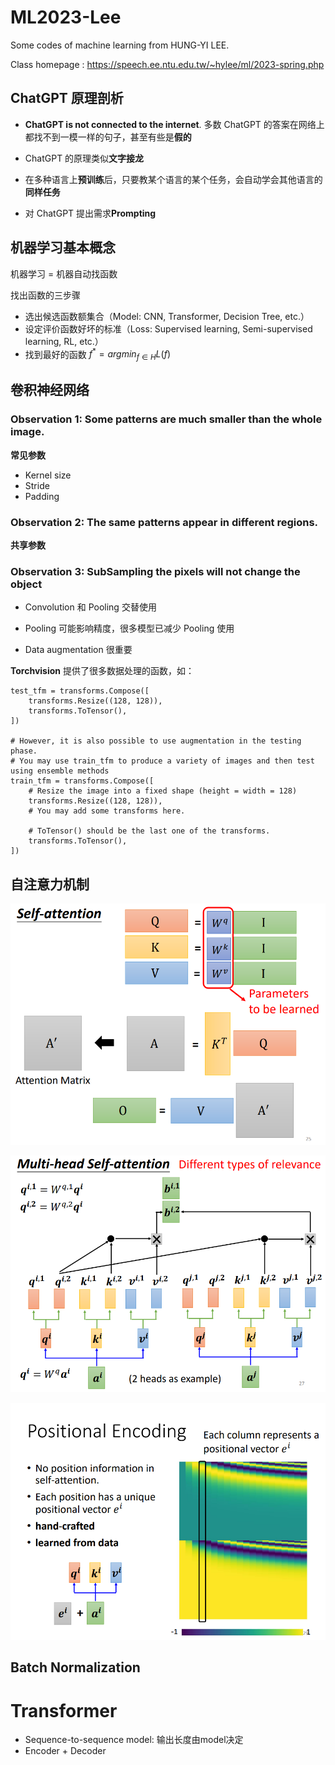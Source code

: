 # ML2023-Lee

Some codes of machine learning from HUNG-YI LEE.

Class homepage : https://speech.ee.ntu.edu.tw/~hylee/ml/2023-spring.php

## ChatGPT 原理剖析

- **ChatGPT is not connected to the internet**. 多数 ChatGPT 的答案在网络上都找不到一模一样的句子，甚至有些是**假的**

- ChatGPT 的原理类似**文字接龙**

- 在多种语言上**预训练**后，只要教某个语言的某个任务，会自动学会其他语言的**同样任务**

- 对 ChatGPT 提出需求**Prompting**

## 机器学习基本概念

机器学习 = 机器自动找函数

找出函数的三步骤

- 选出候选函数额集合（Model: CNN, Transformer, Decision Tree, etc.）
- 设定评价函数好坏的标准（Loss: Supervised learning, Semi-supervised learning, RL, etc.）
- 找到最好的函数 $f^* = arg min_{f \in H} L(f)$

## 卷积神经网络

### Observation 1: Some patterns are much smaller than the whole image.

**常见参数**

- Kernel size
- Stride
- Padding

### Observation 2: The same patterns appear in different regions.

**共享参数**

### Observation 3: SubSampling the pixels will not change the object

- Convolution 和 Pooling 交替使用

* Pooling 可能影响精度，很多模型已减少 Pooling 使用

* Data augmentation 很重要

**Torchvision** 提供了很多数据处理的函数，如：

```
test_tfm = transforms.Compose([
    transforms.Resize((128, 128)),
    transforms.ToTensor(),
])

# However, it is also possible to use augmentation in the testing phase.
# You may use train_tfm to produce a variety of images and then test using ensemble methods
train_tfm = transforms.Compose([
    # Resize the image into a fixed shape (height = width = 128)
    transforms.Resize((128, 128)),
    # You may add some transforms here.

    # ToTensor() should be the last one of the transforms.
    transforms.ToTensor(),
])
```

## 自注意力机制

![](./Fig/selfattention.png)

![](./Fig/msa.png)

![](./Fig/pos.png)

## Batch Normalization

# Transformer

* Sequence-to-sequence model: 输出长度由model决定
* Encoder + Decoder